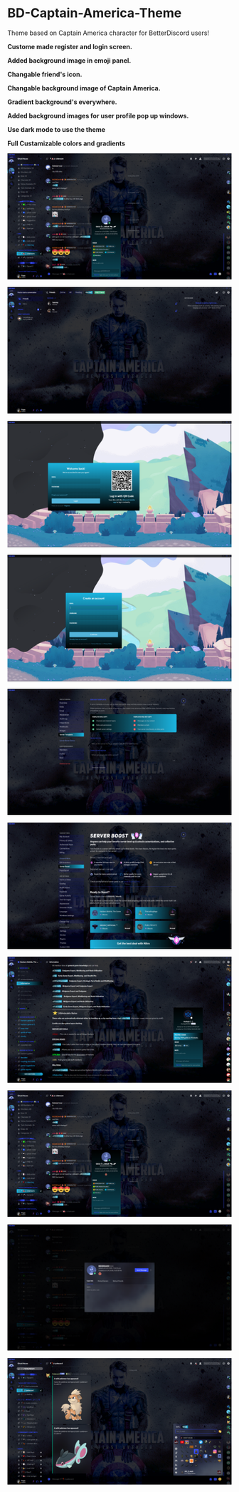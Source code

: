 # BD-Captain-America-Theme
Theme based on Captain America character for BetterDiscord users!

**Custome made register and login screen.**


**Added background image in emoji panel.**


**Changable friend's icon.**


**Changable background image of Captain America.**


**Gradient background's everywhere.**


**Added background images for user profile pop up windows.**


**Use dark mode to use the theme**

**Full Custamizable colors and gradients**

![server-chat-screen](Theme-Images/server-chat.jpg)

![friends-panel-screen](Theme-Images/friends-panel.jpg)

![login-screen](Theme-Images/login.jpg)

![register-screen](Theme-Images/register.jpg)

![server-settings-screen](Theme-Images/server-settings.jpg)

![user-settings-screen](Theme-Images/user-settings.jpg)

![user-info-screen](Theme-Images/user-info.jpg)

![user-info-screen](Theme-Images/user-info-2.jpg)

![user-pop=up-windows-screen](Theme-Images/user-pop-up-window.jpg)

![emoji-background-screen](Theme-Images/emoji-background.jpg)
